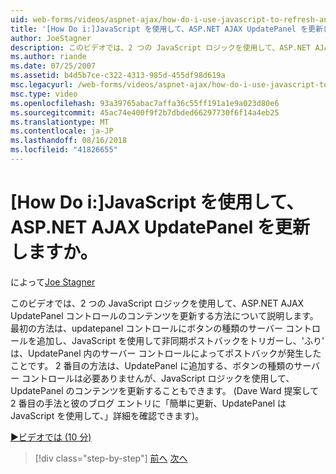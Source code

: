 ```yaml
---
uid: web-forms/videos/aspnet-ajax/how-do-i-use-javascript-to-refresh-an-aspnet-ajax-updatepanel
title: '[How Do i:]JavaScript を使用して、ASP.NET AJAX UpdatePanel を更新しますか。 | Microsoft Docs'
author: JoeStagner
description: このビデオでは、2 つの JavaScript ロジックを使用して、ASP.NET AJAX UpdatePanel コントロールのコンテンツを更新する方法について説明します。 最初の方法は、追加する、.
ms.author: riande
ms.date: 07/25/2007
ms.assetid: b4d5b7ce-c322-4313-985d-455df98d619a
msc.legacyurl: /web-forms/videos/aspnet-ajax/how-do-i-use-javascript-to-refresh-an-aspnet-ajax-updatepanel
msc.type: video
ms.openlocfilehash: 93a39765abac7affa36c55ff191a1e9a023d80e6
ms.sourcegitcommit: 45ac74e400f9f2b7dbded66297730f6f14a4eb25
ms.translationtype: MT
ms.contentlocale: ja-JP
ms.lasthandoff: 08/16/2018
ms.locfileid: "41826655"
---
```

<a name="how-do-i-use-javascript-to-refresh-an-aspnet-ajax-updatepanel"></a>[How Do i:]JavaScript を使用して、ASP.NET AJAX UpdatePanel を更新しますか。
====================
によって[Joe Stagner](https://github.com/JoeStagner)

このビデオでは、2 つの JavaScript ロジックを使用して、ASP.NET AJAX UpdatePanel コントロールのコンテンツを更新する方法について説明します。 最初の方法は、updatepanel コントロールにボタンの種類のサーバー コントロールを追加し、JavaScript を使用して非同期ポストバックをトリガーし、'ふり' は、UpdatePanel 内のサーバー コントロールによってポストバックが発生したことです。 2 番目の方法は、UpdatePanel に追加する、ボタンの種類のサーバー コントロールは必要ありませんが、JavaScript ロジックを使用して、UpdatePanel のコンテンツを更新することもできます。 (Dave Ward 提案して 2 番目の手法と彼のブログ エントリに「簡単に更新、UpdatePanel は JavaScript を使用して、」詳細を確認できます)。

[&#9654;ビデオでは (10 分)](https://channel9.msdn.com/Blogs/ASP-NET-Site-Videos/how-do-i-use-javascript-to-refresh-an-aspnet-ajax-updatepanel)

> [!div class="step-by-step"]
> [前へ](how-do-i-build-a-custom-aspnet-ajax-server-control.md)
> [次へ](how-do-i-determine-whether-an-asynchronous-postback-has-occurred.md)
